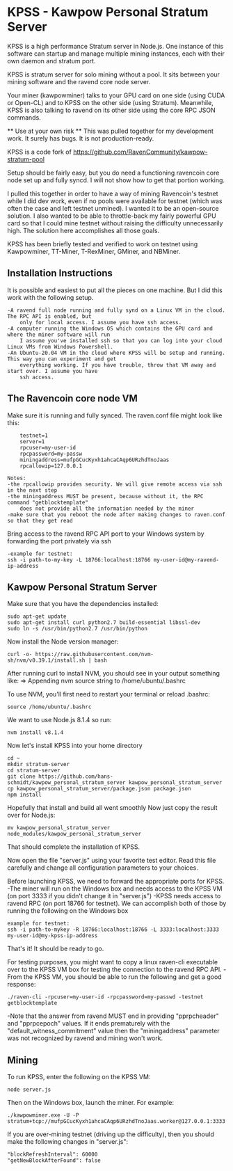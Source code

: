 

# KPSS - Kawpow Personal Stratum Server


KPSS is a high performance Stratum server in Node.js. One instance of this software can startup and 
manage multiple mining instances, each with their own daemon and stratum port.

KPSS is stratum server for solo mining without a pool. It sits between your mining software and the ravend 
core node server. 

Your miner (kawpowminer) talks to your GPU card on one side (using CUDA or Open-CL) and to KPSS on the 
other side (using Stratum). Meanwhile, KPSS is also talking to ravend on its other side using the core RPC
JSON commands.

** Use at your own risk ** 
This was pulled together for my development work. It surely has bugs. It is not production-ready.

KPSS is a code fork of https://github.com/RavenCommunity/kawpow-stratum-pool

Setup should be fairly easy, but you do need a functioning ravencoin core node set up and fully syncd.
I will not show how to get that portion working.

I pulled this together in order to have a way of mining Ravencoin's testnet while I did dev work, even
if no pools were available for testnet (which was often the case and left testnet unmined). I wanted
it to be an open-source solution. I also wanted to be able to throttle-back my fairly powerful GPU card
so that I could mine testnet without raising the difficulty unnecessarily high. The solution here
accomplishes all those goals.

KPSS has been briefly tested and verified to work on testnet using Kawpowminer, TT-Miner, T-RexMiner,
GMiner, and NBMiner.


## Installation Instructions

It is possible and easiest to put all the pieces on one machine. But I did this work with the following
setup.

	-A ravend full node running and fully synd on a Linux VM in the cloud. The RPC API is enabled, but
		only for local access. I assume you have ssh access.
	-A computer running the Windows OS which contains the GPU card and where the miner software will run
		I assume you've installed ssh so that you can log into your cloud Linux VMs from Windows Powershell.
	-An Ubuntu-20.04 VM in the cloud where KPSS will be setup and running. This way you can experiment and get
		everything working. If you have trouble, throw that VM away and start over. I assume you have
		ssh access.

## The Ravencoin core node VM

Make sure it is running and fully synced. The raven.conf file might look like this:
```	
	testnet=1
	server=1
	rpcuser=my-user-id
	rpcpassword=my-passw
	miningaddress=mufpGCucKyxh1ahcaCAqp6URzhdTnoJaas
	rpcallowip=127.0.0.1
```
	
	Notes:
	-the rpcallowip provides security. We will give remote access via ssh in the next step
	-the miningaddress MUST be present, because without it, the RPC command "getblocktemplate"
		does not provide all the information needed by the miner
	-make sure that you reboot the node after making changes to raven.conf so that they get read

Bring access to the ravend RPC API port to your Windows system by forwarding the port privately via ssh

	-example for testnet: 
	ssh -i path-to-my-key -L 18766:localhost:18766 my-user-id@my-ravend-ip-address
		
		
## Kawpow Personal Stratum Server


Make sure that you have the dependencies installed:

	sudo apt-get update
	sudo apt-get install curl python2.7 build-essential libssl-dev
	sudo ln -s /usr/bin/python2.7 /usr/bin/python
	
Now install the Node version manager:

	curl -o- https://raw.githubusercontent.com/nvm-sh/nvm/v0.39.1/install.sh | bash

After running curl to install NVM, you should see in your output something like:
	=> Appending nvm source string to /home/ubuntu/.bashrc

To use NVM, you'll first need to restart your terminal or reload .bashrc:

	source /home/ubuntu/.bashrc

We want to use Node.js 8.1.4 so run:

	nvm install v8.1.4

Now let's install KPSS into your home directory

	cd ~
	mkdir stratum-server
	cd stratum-server
	git clone https://github.com/hans-schmidt/kawpow_personal_stratum_server kawpow_personal_stratum_server
	cp kawpow_personal_stratum_server/package.json package.json
	npm install
	
Hopefully that install and build all went smoothly
Now just copy the result over for Node.js:

	mv kawpow_personal_stratum_server node_modules/kawpow_personal_stratum_server
	
That should complete the installation of KPSS.

Now open the file "server.js" using your favorite test editor.
Read this file carefully and change all configuration parameters to your choices.

Before launching KPSS, we need to forward the appropriate ports for KPSS.
-The miner will run on the Windows box and needs access to the KPSS VM (on port 3333 if you 
didn't change it in "server.js")
-KPSS needs access to ravend RPC (on port 18766 for testnet).
We can accomplish both of those by running the following on the Windows box

	example for testnet: 
	ssh -i path-to-mykey -R 18766:localhost:18766 -L 3333:localhost:3333 my-user-id@my-kpss-ip-address

That's it! It should be ready to go.

For testing purposes, you might want to copy a linux raven-cli executable over to the KPSS
VM box for testing the connection to the ravend RPC API.
-From the KPSS VM, you should be able to run the following and get a good response:

	./raven-cli -rpcuser=my-user-id -rpcpassword=my-passwd -testnet getblocktemplate
	
-Note that the answer from ravend MUST end in providing "pprpcheader" and "pprpcepoch"
values. If it ends prematurely with the "default_witness_commitment" value then the
"miningaddress" parameter was not recognized by ravend and mining won't work.
	
## Mining


To run KPSS, enter the following on the KPSS VM:

	node server.js
	
Then on the Windows box, launch the miner. For example:

	./kawpowminer.exe -U -P stratum+tcp://mufpGCucKyxh1ahcaCAqp6URzhdTnoJaas.worker@127.0.0.1:3333

If you are over-mining testnet (driving up the difficulty), then you should make the following
changes in "server.js":

	"blockRefreshInterval": 60000
	"getNewBlockAfterFound": false

